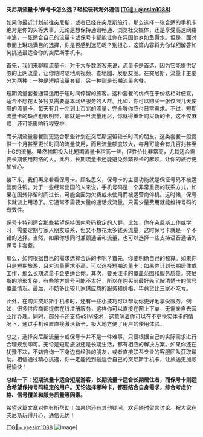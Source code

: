 **突尼斯流量卡/保号卡怎么选？轻松玩转海外通信 [[TG💪+ @esim1088](https://t.me/s/esim1088)]**

如果你最近计划前往突尼斯，或者已经在突尼斯旅行，那么选择一张合适的手机卡绝对是你的头等大事。无论是想保持通讯畅通、浏览社交媒体，还是享受高速网络冲浪，一张适合自己的流量卡或保号卡都能让你在异国他乡如鱼得水。但是，面对市面上琳琅满目的选择，你是否感到迷茫呢？别担心，这篇内容将为你详细解答如何挑选最适合你的突尼斯手机卡。

首先，我们来聊聊流量卡。对于大多数游客来说，流量卡是首选，因为它能提供足够的上网流量，让你随时随地刷视频、查地图、发朋友圈。在突尼斯，流量卡主要分为两种：一种是短期流量套餐，另一种则是长期流量套餐。

短期流量套餐通常适用于短时间停留的旅客。这种套餐的优点在于价格相对便宜，适合不想花太多钱又需要基本网络服务的人群。比如，你可以购买一张仅限几天使用的流量卡，每天有几十兆到上百兆的流量，完全够你应付日常需求。不过，短期流量卡的缺点也很明显，那就是一旦流量用尽，你就得重新购买新的卡，这不仅麻烦，还可能影响行程安排。

而长期流量套餐则更适合那些计划在突尼斯逗留较长时间的朋友。这类套餐一般提供一个月甚至更长时间的流量使用，而且流量额度较大，每月可能会有几百兆甚至上G的流量。虽然初期投入比短期流量卡稍高一些，但性价比非常高，尤其适合需要长期使用网络的人。此外，长期流量卡还能避免频繁换卡的麻烦，让你的旅行更加省心。

接下来，我们再来看看保号卡。顾名思义，保号卡的主要功能就是保证号码不被运营商注销。对于一些经常出国的人来说，手机号码是一个非常重要的联系方式，如果在国外停留时间过长，可能会因为欠费或未使用而被运营商停机。这时候，保号卡就派上用场了。它通常不需要大量的通话或流量，只需少量费用就能维持号码的有效性。

保号卡特别适合那些希望保持国内号码稳定的人群。比如，你在突尼斯工作或学习，需要定期与家人朋友联系，但又不想花太多钱买流量，这时保号卡就是一个不错的选择。当然，如果你想同时兼顾通话和流量，也可以选择一些支持语音通话的保号卡套餐。

那么，如何根据自己的需求选择合适的卡呢？首先，你要明确自己的预算。如果你只是短期旅游，且对流量需求不高，可以选择短期流量卡；如果你计划长期居住或工作，那么长期流量卡会更适合你。其次，要关注卡的覆盖范围和服务质量。突尼斯的地形复杂，有些地方信号可能不太好，所以在购买前最好先了解清楚卡的信号覆盖情况。最后，不妨多比较几家供应商的服务和价格，毕竟货比三家不吃亏。

此外，在购买突尼斯手机卡时，还有一些小技巧可以帮助你更好地享受服务。例如，很多供应商都提供在线注册服务，这样你可以直接在网上下单，无需亲自去营业厅办理。同时，部分卡还支持eSIM技术，这意味着你可以在不更换实体卡的情况下，通过手机设置直接激活新卡，极大地方便了用户的使用体验。

总之，选择突尼斯流量卡或保号卡并不是一件难事，只要根据自己的实际需求进行合理规划即可。无论是短期旅游还是长期生活，都有相应的解决方案。如果你还在犹豫不决，不妨咨询一下身边有经验的朋友，或者直接联系专业的客服团队获取帮助。相信通过精心挑选，你一定能找到最适合自己的突尼斯手机卡，让旅途更加顺畅愉快！

**总结一下：短期流量卡适合短期游客，长期流量卡适合长期居住者，而保号卡则适合希望保持号码稳定的用户。无论选择哪种卡，都要结合自身需求，综合考虑价格、信号覆盖和服务质量等因素。**

希望这篇文章对你有所帮助！如果你还有其他疑问，欢迎随时留言讨论。祝大家在突尼斯玩得开心，通信无忧！

[[TG💪+ @esim1088](https://t.me/s/esim1088) ![Image](https://i.postimg.cc/4NQfJmqS/Snipaste-2025-05-13-00-14-12.png)]